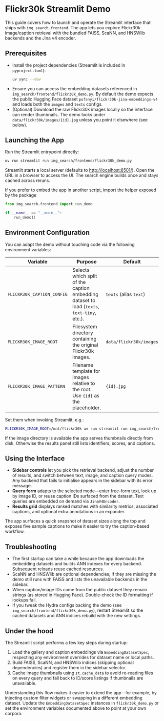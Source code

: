 # Flickr30k Streamlit Demo

This guide covers how to launch and operate the Streamlit interface that ships with
`img_search.frontend`. The app lets you explore Flickr30k image/caption retrieval with
the bundled FAISS, ScaNN, and HNSWlib backends and the Jina v4 encoder.

## Prerequisites

- Install the project dependencies (Streamlit is included in `pyproject.toml`):
  ```bash
  uv sync --dev
  ```
- Ensure you can access the embedding datasets referenced in
  `img_search/frontend/flickr30k_demo.py`. By default the demo expects the public
  Hugging Face dataset `pufanyi/flickr30k-jina-embeddings-v4` and loads both the
  `images` and `texts` configs.
- (Optional) Download the raw Flickr30k images locally so the interface can render
  thumbnails. The demo looks under `data/flickr30k/images/{id}.jpg` unless you point it
  elsewhere (see below).

## Launching the App

Run the Streamlit entrypoint directly:

```bash
uv run streamlit run img_search/frontend/flickr30k_demo.py
```

Streamlit starts a local server (defaults to <http://localhost:8501/>). Open the URL in a
browser to access the UI. The search engine builds once and stays cached across reruns.

If you prefer to embed the app in another script, import the helper exposed by the
package:

```python
from img_search.frontend import run_demo

if __name__ == "__main__":
    run_demo()
```

## Environment Configuration

You can adapt the demo without touching code via the following environment variables:

| Variable | Purpose | Default |
| --- | --- | --- |
| `FLICKR30K_CAPTION_CONFIG` | Selects which split of the caption embedding dataset to load (`texts`, `text-tiny`, etc.). | `texts` (alias `text`) |
| `FLICKR30K_IMAGE_ROOT` | Filesystem directory containing the original Flickr30k images. | `data/flickr30k/images` |
| `FLICKR30K_IMAGE_PATTERN` | Filename template for images relative to the root. Use `{id}` as the placeholder. | `{id}.jpg` |

Set them when invoking Streamlit, e.g.:

```bash
FLICKR30K_IMAGE_ROOT=/mnt/flickr30k uv run streamlit run img_search/frontend/flickr30k_demo.py
```

If the image directory is available the app serves thumbnails directly from disk.
Otherwise the results panel still lists identifiers, scores, and captions.

## Using the Interface

- **Sidebar controls** let you pick the retrieval backend, adjust the number of results,
  and switch between text, image, and caption query modes. Any backend that fails to
  initialise appears in the sidebar with its error message.
- **Query form** adapts to the selected mode—enter free-form text, look up by image ID,
  or reuse caption IDs surfaced from the dataset. Text queries are embedded on demand via
  `JinaV4Encoder`.
- **Results grid** displays ranked matches with similarity metrics, associated captions,
  and optional extra annotations in an expander.

The app surfaces a quick snapshot of dataset sizes along the top and exposes five sample
captions to make it easier to try the caption-based workflow.

## Troubleshooting

- The first startup can take a while because the app downloads the embedding datasets and
  builds ANN indexes for every backend. Subsequent reloads reuse cached resources.
- ScaNN and HNSWlib are optional dependencies; if they are missing the demo still runs
  with FAISS and lists the unavailable backends in the sidebar.
- When caption/image IDs come from the public dataset they remain strings (as stored in
  Hugging Face). Double-check the ID formatting if lookups fail.
- If you tweak the Hydra configs backing the demo (see
  `img_search/frontend/flickr30k_demo.py`), restart Streamlit so the cached datasets and
  ANN indices rebuild with the new settings.

## Under the hood

The Streamlit script performs a few key steps during startup:

1. Load the gallery and caption embeddings via `EmbeddingDatasetSpec`, respecting any
   environment overrides for dataset name or local paths.
2. Build FAISS, ScaNN, and HNSWlib indices (skipping optional dependencies) and register
   them in the sidebar selector.
3. Cache image thumbnails using `st.cache_data` to avoid re-reading files on every query and
   fall back to ID/score listings if thumbnails are unavailable.

Understanding this flow makes it easier to extend the app—for example, by injecting custom
filter widgets or swapping in a different embedding dataset. Update the `EmbeddingDatasetSpec`
instances in `flickr30k_demo.py` or set the environment variables documented above to point
at your own corpora.

